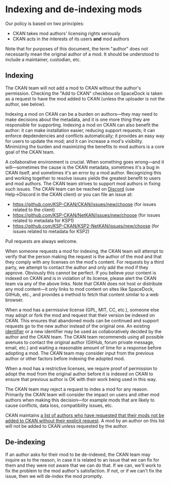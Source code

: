 # Indexing and de-indexing mods

Our policy is based on two principles:

* CKAN takes mod authors' licensing rights seriously
* CKAN acts in the interests of its users **and** mod authors

Note that for purposes of this document, the term "author" does not necessarily mean the original author of a mod. It should be understood to include a maintainer, custodian, etc.

## Indexing

The CKAN team will not add a mod to CKAN without the author's permission. Checking the "Add to CKAN" checkbox on SpaceDock is taken as a request to have the mod added to CKAN (unless the uploader is not the author, see below).

Indexing a mod on CKAN can be a burden on authors—they may need to make decisions about the metadata, and it is one more thing they are responsible for supporting. Indexing a mod on CKAN can also benefit the author: it can make installation easier, reducing support requests; it can enforce depdendencies and conflicts automatically; it provides an easy way for users to update the mod; and it can increase a mod's visibility. Minimizing the burden and maximizing the benefits to mod authors is a core goal of the CKAN team.

A collaborative environment is crucial. When something goes wrong—and it will—sometimes the cause is the CKAN metadata, sometimes it's a bug in CKAN itself, and sometimes it's an error by a mod author. Recognizing this and working together to resolve issues yields the greatest benefit to users and mod authors. The CKAN team strives to support mod authors in fixing such issues. The CKAN team can be reached on [Discord](https://discord.gg/Mb4nXQD) (use Help→Discord in the CKAN client) or you can file an issue at:

* <https://github.com/KSP-CKAN/CKAN/issues/new/choose> (for issues related to the client)
* <https://github.com/KSP-CKAN/NetKAN/issues/new/choose> (for issues related to metadata for KSP1)
* <https://github.com/KSP-CKAN/KSP2-NetKAN/issues/new/choose> (for issues related to metadata for KSP2)

Pull requests are always welcome.

When someone requests a mod for indexing, the CKAN team will attempt to verify that the person making the request is the author of the mod and that they comply with any licenses on the mod's content. For requests by a third party, we attempt to contact the author and only add the mod if they approve. Obviously this cannot be perfect. If you believe your content is indexed on CKAN and is in violation of its license, please alert the CKAN team via any of the above links. Note that CKAN does not host or distribute any mod content—it only links to mod content on sites like SpaceDock, GitHub, etc., and provides a method to fetch that content similar to a web browser.

When a mod has a permissive license (GPL, MIT, CC, etc.), someone else may adopt or fork the mod and request that their version be indexed on CKAN. This ensures that abandoned mods can be continued and support requests go to the new author instead of the original one. An existing [identifier](https://github.com/KSP-CKAN/CKAN/blob/master/Spec.md#identifier) or a new identifier may be used as collaboratively decided by the author and the CKAN team. The CKAN team recommends using all possible avenues to contact the original author (GitHub, forum private message, email, etc.) and waiting a reasonable amount of time for a response before adopting a mod. The CKAN team may consider input from the previous author or other factors before indexing the adopted mod.

When a mod has a restrictive licenses, we require proof of permission to adopt the mod from the original author before it is indexed on CKAN to ensure that previous author is OK with their work being used in this way.

The CKAN team may reject a request to index a mod for any reason. Primarily the CKAN team will consider the impact on users and other mod authors when making this decision—for example mods that are likely to cause conflicts, data loss, compatibility issues, etc.

CKAN maintains [a list of authors who have requested that their mods not be added to CKAN without their explicit request](Opt-out-list.md). A mod by an author on this list will not be added to CKAN unless requested by the author.

## De-indexing

If an author asks for their mod to be de-indexed, the CKAN team may inquire as to the reason, in case it is related to an issue that we can fix for them and they were not aware that we can do that. If we can, we'll work to fix the problem to the mod author's satisfaction. If not, or if we can't fix the issue, then we will de-index the mod promptly.
